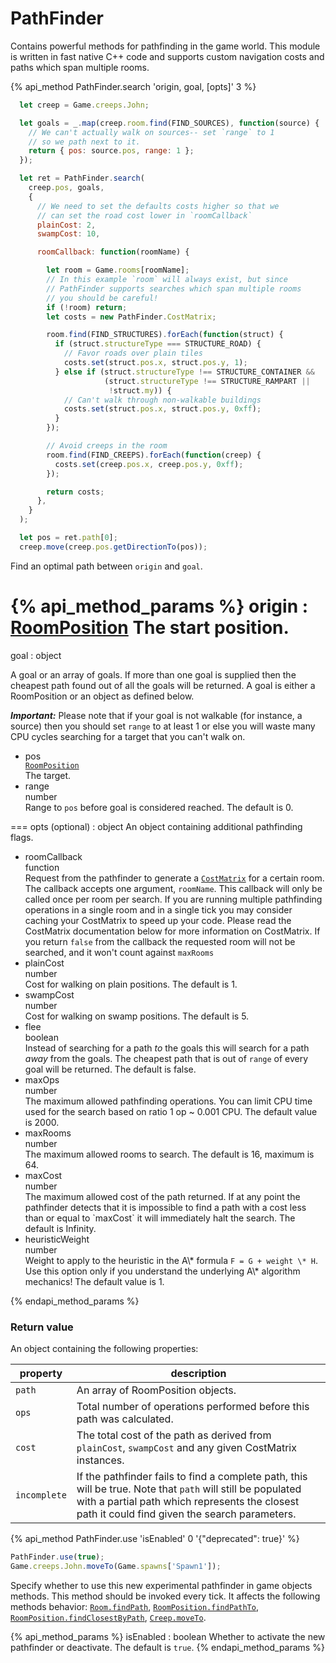 # PathFinder
 
 Contains powerful methods for pathfinding in the game world. This module is written in fast native C++ code and supports custom navigation costs and paths which span multiple rooms. 

{% api_method PathFinder.search 'origin, goal, [opts]' 3 %}

```javascript
  let creep = Game.creeps.John;

  let goals = _.map(creep.room.find(FIND_SOURCES), function(source) {
    // We can't actually walk on sources-- set `range` to 1 
    // so we path next to it.
    return { pos: source.pos, range: 1 };
  });

  let ret = PathFinder.search(
    creep.pos, goals,
    {
      // We need to set the defaults costs higher so that we
      // can set the road cost lower in `roomCallback`
      plainCost: 2,
      swampCost: 10,

      roomCallback: function(roomName) {

        let room = Game.rooms[roomName];
        // In this example `room` will always exist, but since 
        // PathFinder supports searches which span multiple rooms 
        // you should be careful!
        if (!room) return;
        let costs = new PathFinder.CostMatrix;

        room.find(FIND_STRUCTURES).forEach(function(struct) {
          if (struct.structureType === STRUCTURE_ROAD) {
            // Favor roads over plain tiles
            costs.set(struct.pos.x, struct.pos.y, 1);
          } else if (struct.structureType !== STRUCTURE_CONTAINER &&
                     (struct.structureType !== STRUCTURE_RAMPART ||
                      !struct.my)) {
            // Can't walk through non-walkable buildings
            costs.set(struct.pos.x, struct.pos.y, 0xff);
          }
        });

        // Avoid creeps in the room
        room.find(FIND_CREEPS).forEach(function(creep) {
          costs.set(creep.pos.x, creep.pos.y, 0xff);
        });

        return costs;
      },
    }
  );

  let pos = ret.path[0];
  creep.move(creep.pos.getDirectionTo(pos));
```

Find an optimal path between <code>origin</code> and <code>goal</code>.

{% api_method_params %}
origin : <a href="#RoomPosition">RoomPosition</a>
The start position.
===
goal : object

A goal or an array of goals. If more than one goal is supplied then the cheapest path found out of all the goals will be returned. A goal is either a RoomPosition or an object as defined below.

<em><strong>Important:</strong></em> Please note that if your goal is not walkable (for instance, a source) then you should set <code>range</code> to at least 1 or else you will waste many CPU cycles searching for a target that you can't walk on.
					<ul>
						<li>
							<div class="api-arg-title">pos</div>
							<div class="api-arg-type"><a href="#RoomPosition"><code>RoomPosition</code></a></div>
							<div class="api-arg-desc">The target.</div>
						</li>
						<li>
							<div class="api-arg-title">range</div>
							<div class="api-arg-type">number</div>
							<div class="api-arg-desc">Range to <code>pos</code> before goal is considered reached. The default is 0.</div>
						</li>
					</ul>
				
===
opts (optional) : object
An object containing additional pathfinding flags.
<ul>
    <li>
        <div class="api-arg-title">roomCallback</div>
        <div class="api-arg-type">function</div>
        <div class="api-arg-desc">Request from the pathfinder to generate a <a href="#PathFinder-CostMatrix"><code>CostMatrix</code></a> for a certain room. The callback accepts one argument, <code>roomName</code>. This callback will only be called once per room per search. If you are running multiple pathfinding operations in a single room and in a single tick you may consider caching your CostMatrix to speed up your code. Please read the CostMatrix documentation below for more information on CostMatrix. If you return <code>false</code> from the callback the requested room will not be searched, and it won't count against <code>maxRooms</code></div>
    </li>
    <li>
        <div class="api-arg-title">plainCost</div>
        <div class="api-arg-type">number</div>
        <div class="api-arg-desc">Cost for walking on plain positions. The default is 1.</div>
    </li>
    <li>
        <div class="api-arg-title">swampCost</div>
        <div class="api-arg-type">number</div>
        <div class="api-arg-desc">Cost for walking on swamp positions. The default is 5.</div>
    </li>
    <li>
        <div class="api-arg-title">flee</div>
        <div class="api-arg-type">boolean</div>
        <div class="api-arg-desc">Instead of searching for a path <em>to</em> the goals this will search for a path <em>away</em> from the goals. The cheapest path that is out of <code>range</code> of every goal will be returned. The default is false.</div>
    </li>
    <li>
        <div class="api-arg-title">maxOps</div>
        <div class="api-arg-type">number</div>
        <div class="api-arg-desc">The maximum allowed pathfinding operations. You can limit CPU time used for the search based on ratio 1 op ~ 0.001 CPU. The default value is 2000.</div>
    </li>
    <li>
        <div class="api-arg-title">maxRooms</div>
        <div class="api-arg-type">number</div>
        <div class="api-arg-desc">The maximum allowed rooms to search. The default is 16, maximum is 64.</div>
    </li>
    <li>
        <div class="api-arg-title">maxCost</div>
        <div class="api-arg-type">number</div>
        <div class="api-arg-desc">The maximum allowed cost of the path returned. If at any point the pathfinder detects that it is impossible to find a path with a cost less than or equal to `maxCost` it will immediately halt the search. The default is Infinity.</div>
    </li>
    <li>
        <div class="api-arg-title">heuristicWeight</div>
        <div class="api-arg-type">number</div>
        <div class="api-arg-desc">Weight to apply to the heuristic in the A\* formula <code>F = G + weight \* H</code>. Use this option only if you understand the underlying A\* algorithm mechanics! The default value is 1.</div>
    </li>
</ul>
				
{% endapi_method_params %}


### Return value

An object containing the following properties:

property | description
---|---
`path` | An array of RoomPosition objects.
`ops` | Total number of operations performed before this path was calculated.
`cost` | The total cost of the path as derived from `plainCost`, `swampCost` and any given CostMatrix instances.
`incomplete` | If the pathfinder fails to find a complete path, this will be true. Note that `path` will still be populated with a partial path which represents the closest path it could find given the search parameters.			


{% api_method PathFinder.use 'isEnabled' 0 '{"deprecated": true}' %} 

```javascript
PathFinder.use(true);
Game.creeps.John.moveTo(Game.spawns['Spawn1']);
```

Specify whether to use this new experimental pathfinder in game objects methods. This method should be invoked every tick. It affects the following methods behavior: <a href="#Room.findPath"><code>Room.findPath</code></a>, <a href="#RoomPosition.findPathTo"><code>RoomPosition.findPathTo</code></a>, <a href="#RoomPosition.findClosestByPath"><code>RoomPosition.findClosestByPath</code></a>, <a href="#Creep.moveTo"><code>Creep.moveTo</code></a>.

{% api_method_params %}
isEnabled : boolean
Whether to activate the new pathfinder or deactivate. The default is `true`.
{% endapi_method_params %}


